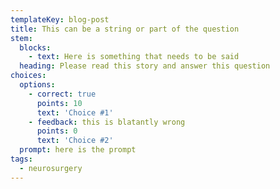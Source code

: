 ```yaml
---
templateKey: blog-post
title: This can be a string or part of the question
stem:
  blocks:
    - text: Here is something that needs to be said
  heading: Please read this story and answer this question
choices:
  options:
    - correct: true
      points: 10
      text: 'Choice #1'
    - feedback: this is blatantly wrong
      points: 0
      text: 'Choice #2'
  prompt: here is the prompt
tags:
  - neurosurgery
---
```


